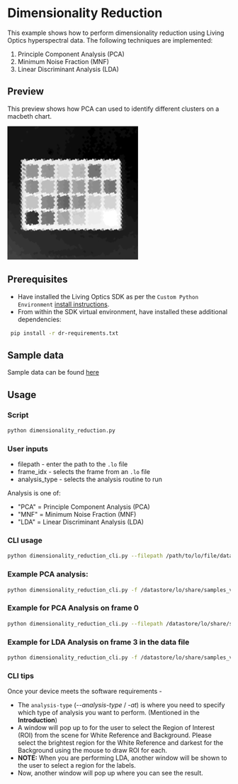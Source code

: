 # Dimensionality Reduction

This example shows how to perform dimensionality reduction using Living Optics hyperspectral
data. The following techniques are implemented:

1. Principle Component Analysis (PCA)
2. Minimum Noise Fraction (MNF)
3. Linear Discriminant Analysis (LDA)

## Preview

This preview shows how PCA can used to identify different clusters on a macbeth chart.

<img src="./media/dimensionality-reduction.gif" height="300px"/>

## Prerequisites

- Have installed the Living Optics SDK as per the `Custom Python Environment` [install instructions](https://cloud.livingoptics.com/shared-resources?file=docs/ebooks/install-sdk.pdf).
- From within the SDK virtual environment, have installed these additional dependencies:

```bash
 pip install -r dr-requirements.txt
```

## Sample data

Sample data can be found
[here](https://cloud.livingoptics.com/shared-resources?file=samples_v2/macbeth.zip)

## Usage

### Script

```bash
python dimensionality_reduction.py
```

### User inputs

- filepath - enter the path to the `.lo` file
- frame_idx - selects the frame from an `.lo` file
- analysis_type - selects the analysis routine to run

Analysis is one of:

- "PCA" = Principle Component Analysis (PCA)
- "MNF" = Minimum Noise Fraction (MNF)
- "LDA" = Linear Discriminant Analysis (LDA)

### CLI usage

```bash
python dimensionality_reduction_cli.py --filepath /path/to/lo/file/data.lo --analysis-type 1
```

### Example PCA analysis:

```bash
python dimensionality_reduction_cli.py -f /datastore/lo/share/samples_v2/macbeth/
```

### Example for PCA Analysis on frame 0

```bash
python dimensionality_reduction_cli.py --filepath /datastore/lo/share/samples_v2/macbeth -at=PCA --frame-index 0
```

### Example for LDA Analysis on frame 3 in the data file

```bash
python dimensionality_reduction_cli.py -f /datastore/lo/share/samples_v2/macbeth/ -at LDA -i 3
```

### CLI tips

Once your device meets the software requirements -

- The `analysis-type` (_--analysis-type_ / _-at_) is where you need to specify which type of
  analysis you want to perform. (Mentioned in the **Introduction**)
- A window will pop up to for the user to select the Region of Interest (ROI) from the scene for
  White Reference and Background. Please select the brightest region for the White Reference and
  darkest for the Background using the mouse to draw ROI for each.
- **NOTE:** When you are performing LDA, another window will be shown to the user to select a region
  for the labels.
- Now, another window will pop up where you can see the result.